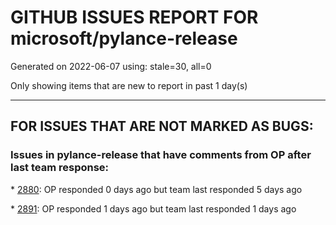 
# GITHUB ISSUES REPORT FOR microsoft/pylance-release


Generated on 2022-06-07 using: stale=30, all=0


Only showing items that are new to report in past 1 day(s)


---

## FOR ISSUES THAT ARE NOT MARKED AS BUGS:


### Issues in pylance-release that have comments from OP after last team response:


\* [2880](https://github.com/microsoft/pylance-release/issues/2880 "Python Intellisense stops working when connected via SSH to AWS EC2 Instance"): OP responded 0 days ago but team last responded 5 days ago

\* [2891](https://github.com/microsoft/pylance-release/issues/2891 " __init__.py is handled differently than python files in the same path"): OP responded 1 days ago but team last responded 1 days ago
